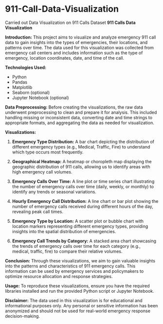 # 911-Call-Data-Visualization
Carried out Data Visualization on 911 Calls Dataset
**911 Calls Data Visualization**

**Introduction:**
This project aims to visualize and analyze emergency 911 call data to gain insights into the types of emergencies, their locations, and patterns over time. The data used for this visualization was collected from emergency call centers and includes information such as the type of emergency, location coordinates, date, and time of the call.


**Technologies Used:**
- Python
- Pandas
- Matplotlib
- Seaborn (optional)
- Jupyter Notebook (optional)

**Data Preprocessing:**
Before creating the visualizations, the raw data underwent preprocessing to clean and prepare it for analysis. This included handling missing or inconsistent data, converting date and time strings to appropriate formats, and aggregating the data as needed for visualization.

**Visualizations:**

1. **Emergency Type Distribution:**
   A bar chart depicting the distribution of different emergency types (e.g., Medical, Traffic, Fire) to understand which type occurs most frequently.

2. **Geographical Heatmap:**
   A heatmap or choropleth map displaying the geographic distribution of 911 calls, allowing us to identify areas with high emergency call volumes.

3. **Emergency Calls Over Time:**
   A line plot or time series chart illustrating the number of emergency calls over time (daily, weekly, or monthly) to identify any trends or seasonal variations.

4. **Hourly Emergency Call Distribution:**
   A line chart or bar plot showing the number of emergency calls received during different hours of the day, revealing peak call times.

5. **Emergency Type by Location:**
   A scatter plot or bubble chart with location markers representing different emergency types, providing insights into the spatial distribution of emergencies.

6. **Emergency Call Trends by Category:**
   A stacked area chart showcasing the trends of emergency calls over time for each category (e.g., medical, traffic, fire) to compare their relative volumes.

**Conclusion:**
Through these visualizations, we aim to gain valuable insights into the patterns and characteristics of 911 emergency calls. This information can be used by emergency services and policymakers to optimize resource allocation and response strategies.

**Usage:**
To reproduce these visualizations, ensure you have the required libraries installed and run the provided Python script or Jupyter Notebook.

**Disclaimer:**
The data used in this visualization is for educational and informational purposes only. Any personal or sensitive information has been anonymized and should not be used for real-world emergency response decision-making.
